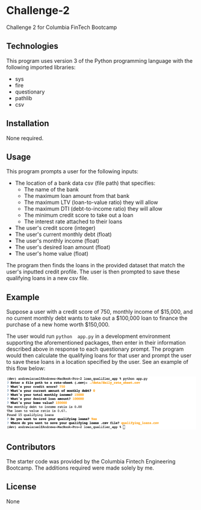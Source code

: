 # Challenge-2
Challenge 2 for Columbia FinTech Bootcamp

## Technologies
This program uses version 3 of the Python programming language with the following imported libraries:
* sys
* fire
* questionary
* pathlib
* csv

## Installation
None required.

## Usage
This program prompts a user for the following inputs:
* The location of a bank data csv (file path) that specifies: 
    * The name of the bank
    * The maximum loan amount from that bank
    * The maximum LTV (loan-to-value ratio) they will allow
    * The maximum DTI (debt-to-income ratio) they will allow
    * The minimum credit score to take out a loan
    * The interest rate attached to their loans
* The user's credit score (integer)
* The user's current monthly debt (float)
* The user's monthly income (float)
* The user's desired loan amount (float)
* The user's home value (float)


The program then finds the loans in the provided dataset that match the user's inputted credit profile. The user is then prompted to save these qualifying loans in a new csv file.

## Example

Suppose a user with a credit score of 750, monthly income of \$15,000, and no current monthly debt wants to take out a \$100,000 loan to finance the purchase of a new home worth \$150,000.  

The user would run `python  app.py` in a development environment supporting the aforementioned packages, then enter in their information described above in response to each questionary prompt. The program would then calculate the qualifying loans for that user and prompt the user to save these loans in a location specified by the user. See an example of this flow below:

<img src="./images/Challenge 2 Code Example.png">

## Contributors
The starter code was provided by the Columbia Fintech Engineering Bootcamp. The additions required were made solely by me.

## License
None
